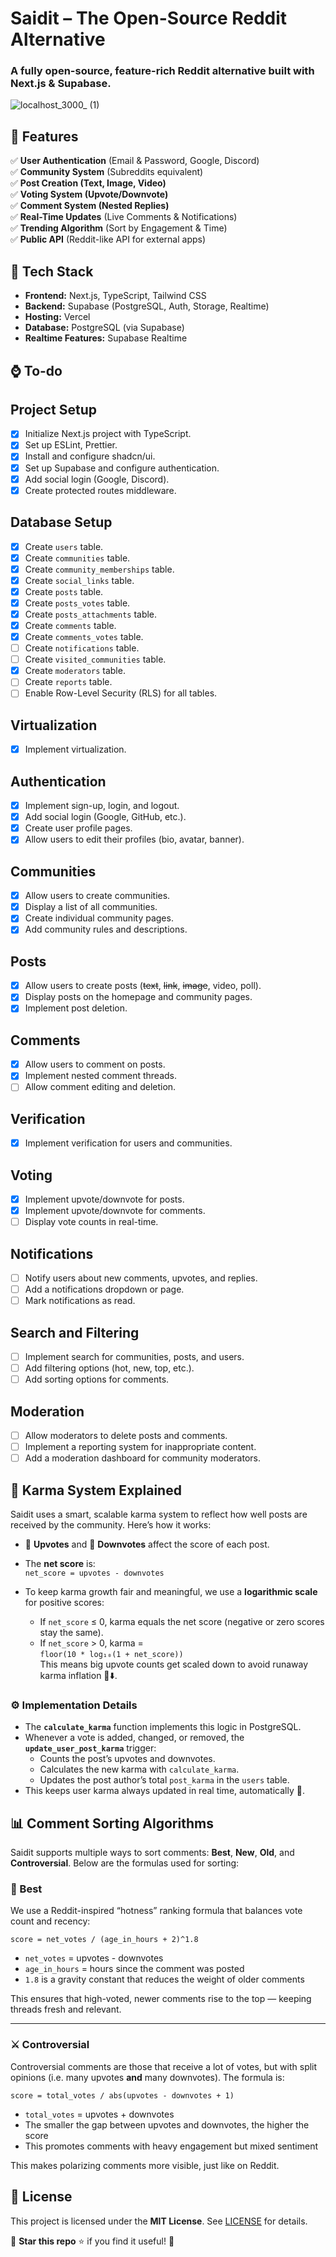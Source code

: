 # Saidit – The Open-Source Reddit Alternative

### **A fully open-source, feature-rich Reddit alternative built with Next.js & Supabase.**

![localhost_3000_ (1)](https://github.com/user-attachments/assets/54240b94-6a90-4331-a68c-6d9c6297d52a)

## **📌 Features**

✅ **User Authentication** (Email & Password, Google, Discord)  
✅ **Community System** (Subreddits equivalent)  
✅ **Post Creation (Text, Image, Video)**  
✅ **Voting System (Upvote/Downvote)**  
✅ **Comment System (Nested Replies)**  
✅ **Real-Time Updates** (Live Comments & Notifications)  
✅ **Trending Algorithm** (Sort by Engagement & Time)  
✅ **Public API** (Reddit-like API for external apps)

## **🚀 Tech Stack**

-   **Frontend:** Next.js, TypeScript, Tailwind CSS
-   **Backend:** Supabase (PostgreSQL, Auth, Storage, Realtime)
-   **Hosting:** Vercel
-   **Database:** PostgreSQL (via Supabase)
-   **Realtime Features:** Supabase Realtime

## **⌚ To-do**

## Project Setup

-   [x] Initialize Next.js project with TypeScript.
-   [x] Set up ESLint, Prettier.
-   [x] Install and configure shadcn/ui.
-   [x] Set up Supabase and configure authentication.
-   [x] Add social login (Google, Discord).
-   [x] Create protected routes middleware.

## Database Setup

-   [x] Create `users` table.
-   [x] Create `communities` table.
-   [x] Create `community_memberships` table.
-   [x] Create `social_links` table.
-   [x] Create `posts` table.
-   [x] Create `posts_votes` table.
-   [x] Create `posts_attachments` table.
-   [x] Create `comments` table.
-   [x] Create `comments_votes` table.
-   [ ] Create `notifications` table.
-   [ ] Create `visited_communities` table.
-   [x] Create `moderators` table.
-   [ ] Create `reports` table.
-   [ ] Enable Row-Level Security (RLS) for all tables.

## Virtualization

-   [x] Implement virtualization.

## Authentication

-   [x] Implement sign-up, login, and logout.
-   [x] Add social login (Google, GitHub, etc.).
-   [x] Create user profile pages.
-   [x] Allow users to edit their profiles (bio, avatar, banner).

## Communities

-   [x] Allow users to create communities.
-   [x] Display a list of all communities.
-   [x] Create individual community pages.
-   [x] Add community rules and descriptions.

## Posts

-   [x] Allow users to create posts (~~text~~, ~~link~~, ~~image~~, video, poll).
-   [x] Display posts on the homepage and community pages.
-   [x] Implement post deletion.

## Comments

-   [x] Allow users to comment on posts.
-   [x] Implement nested comment threads.
-   [ ] Allow comment editing and deletion.

## Verification

-   [x] Implement verification for users and communities.

## Voting

-   [x] Implement upvote/downvote for posts.
-   [x] Implement upvote/downvote for comments.
-   [ ] Display vote counts in real-time.

## Notifications

-   [ ] Notify users about new comments, upvotes, and replies.
-   [ ] Add a notifications dropdown or page.
-   [ ] Mark notifications as read.

## Search and Filtering

-   [ ] Implement search for communities, posts, and users.
-   [ ] Add filtering options (hot, new, top, etc.).
-   [ ] Add sorting options for comments.

## Moderation

-   [ ] Allow moderators to delete posts and comments.
-   [ ] Implement a reporting system for inappropriate content.
-   [ ] Add a moderation dashboard for community moderators.

## **🎯 Karma System Explained**

Saidit uses a smart, scalable karma system to reflect how well posts are received by the community. Here’s how it works:

- 🔼 **Upvotes** and 🔽 **Downvotes** affect the score of each post.  
- The **net score** is:  
  `net_score = upvotes - downvotes`

- To keep karma growth fair and meaningful, we use a **logarithmic scale** for positive scores:  
  - If `net_score` ≤ 0, karma equals the net score (negative or zero scores stay the same).  
  - If `net_score` > 0, karma =  
    `floor(10 * log₁₀(1 + net_score))`  
    This means big upvote counts get scaled down to avoid runaway karma inflation 🚀⬇️.

### ⚙️ Implementation Details

- The **`calculate_karma`** function implements this logic in PostgreSQL.  
- Whenever a vote is added, changed, or removed, the **`update_user_post_karma`** trigger:  
  - Counts the post’s upvotes and downvotes.  
  - Calculates the new karma with `calculate_karma`.  
  - Updates the post author’s total `post_karma` in the `users` table.  
- This keeps user karma always updated in real time, automatically 🎉.

## 📊 Comment Sorting Algorithms

Saidit supports multiple ways to sort comments: **Best**, **New**, **Old**, and **Controversial**. Below are the formulas used for sorting:

### 🥇 Best

We use a Reddit-inspired “hotness” ranking formula that balances vote count and recency:

```
score = net_votes / (age_in_hours + 2)^1.8
```

- `net_votes` = upvotes - downvotes  
- `age_in_hours` = hours since the comment was posted  
- `1.8` is a gravity constant that reduces the weight of older comments

This ensures that high-voted, newer comments rise to the top — keeping threads fresh and relevant.

---

### ⚔️ Controversial

Controversial comments are those that receive a lot of votes, but with split opinions (i.e. many upvotes **and** many downvotes). The formula is:

```
score = total_votes / abs(upvotes - downvotes + 1)
```

- `total_votes` = upvotes + downvotes  
- The smaller the gap between upvotes and downvotes, the higher the score  
- This promotes comments with heavy engagement but mixed sentiment

This makes polarizing comments more visible, just like on Reddit.


## **🔐 License**

This project is licensed under the **MIT License**. See [LICENSE](LICENSE) for details.

📌 **Star this repo** ⭐ if you find it useful! 🚀
